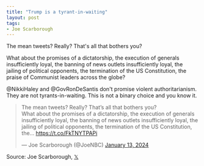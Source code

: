 ```yaml
---
title: "Trump is a tyrant-in-waiting"
layout: post
tags:
- Joe Scarborough
---
```


The mean tweets? Really? That's all that bothers you?

What about the promises of a dictatorship, the execution of generals insufficiently loyal, the banning of news outlets insufficiently loyal, the jailing of political opponents, the termination of the US Constitution, the praise of Communist leaders across the globe?

@NikkiHaley and @GovRonDeSantis don't promise violent authoritarianism. They are not tyrants-in-waiting. This is not a binary choice and you know it.

<blockquote class="twitter-tweet"><p lang="en" dir="ltr">The mean tweets? Really? That’s all that bothers you? <br>What about the promises of a dictatorship, the execution of generals insufficiently loyal, the banning of news outlets insufficiently loyal, the jailing of political opponents, the termination of the US Constitution, the… <a href="https://t.co/FkTNYTPAPi">https://t.co/FkTNYTPAPi</a></p>&mdash; Joe Scarborough (@JoeNBC) <a href="https://twitter.com/JoeNBC/status/1746180630755295680?ref_src=twsrc%5Etfw">January 13, 2024</a></blockquote> <script async src="https://platform.twitter.com/widgets.js" charset="utf-8"></script>

Source: Joe Scarborough, [𝕏](https://x.com)
